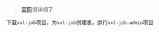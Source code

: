 > [官网]很详细了 

下载`xxl-job`项目，为`xxl-job`创建表，运行`xxl-job-admin`项目

[官网]:https://github.com/xuxueli/xxl-job